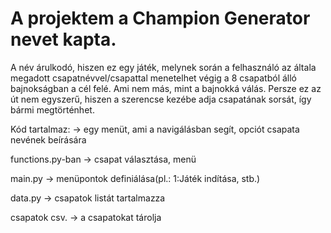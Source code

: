 # A projektem a Champion Generator nevet kapta.

A név árulkodó, hiszen ez egy játék, melynek során a felhasználó az általa megadott csapatnévvel/csapattal menetelhet végig a 8 csapatból álló bajnokságban a cél felé.
Ami nem más, mint a bajnokká válás. Persze ez az út nem egyszerű, hiszen a szerencse kezébe adja csapatának sorsát, így bármi megtörténhet.

 Kód tartalmaz: -> egy menüt, ami a navigálásban segít, opciót csapata nevének beírására
                  
 functions.py-ban -> csapat választása, menü

 main.py -> menüpontok definiálása(pl.: 1:Játék indítása, stb.)

 data.py -> csapatok listát tartalmazza

 csapatok csv. -> a csapatokat tárolja